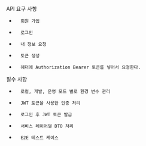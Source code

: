 API 요구 사항
* 		회원 가입
* 		로그인
* 		내 정보 요청
* 		토큰 생성
* 		헤더에 Authorization Bearer 토큰를 넣어서 요청한다.

필수 사항
* 		로컬, 개발, 운영 모드 별로 환경 변수 관리
* 		JWT 토큰을 사용한 인증 처리
* 		로그인 후 JWT 토큰 발급
* 		서비스 레이어별 DTO 처리
* 		E2E 테스트 케이스
